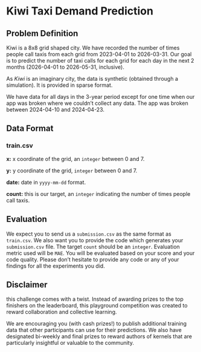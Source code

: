 # Kiwi Taxi Demand Prediction
## Problem Definition

Kiwi is a 8x8 grid shaped city. We have recorded the number of times people call taxis from each grid from 2023-04-01 to 2026-03-31. Our goal is to predict the number of taxi calls for each grid for each day in the next 2 months (2026-04-01 to 2026-05-31, inclusive).

As *Kiwi* is an imaginary city, the data is synthetic (obtained through a simulation). It is provided in sparse format.

We have data for all days in the 3-year period except for one time when our app was broken where we couldn’t collect any data. The app was broken between 2024-04-10 and 2024-04-23.

## Data Format

### train.csv

**x:** x coordinate of the grid, an `integer` between 0 and 7.

**y:** y coordinate of the grid, `integer` between 0 and 7.

**date:** date in `yyyy-mm-dd` format.

**count:** this is our target, an `integer` indicating the number of times people call taxis.

## Evaluation

We expect you to send us a `submission.csv` as the same format as `train.csv`. We also want you to provide the code which generates your `submission.csv` file. The target `count` should be an `integer`. Evaluation metric used will be `MAE`. You will be evaluated based on your score and your code quality. Please don’t hesitate to provide any code or any of your findings for all the experiments you did.

## Disclaimer

this challenge comes with a twist. Instead of awarding prizes to the top finishers on the leaderboard, this playground competition was created to reward collaboration and collective learning.

We are encouraging you (with cash prizes!) to publish additional training data that other participants can use for their predictions. We also have designated bi-weekly and final prizes to reward authors of kernels that are particularly insightful or valuable to the community.
